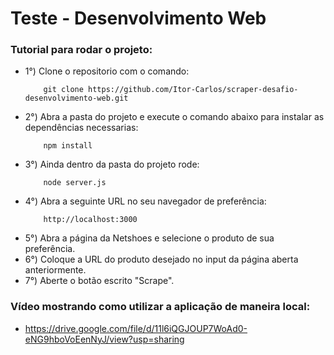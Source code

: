 # Teste - Desenvolvimento Web

### Tutorial para rodar o projeto:
 - 1°) Clone o repositorio com o comando:
    ```
        git clone https://github.com/Itor-Carlos/scraper-desafio-desenvolvimento-web.git
    ```
 - 2°) Abra a pasta do projeto e execute o comando abaixo para instalar as dependências necessarias:
    ```
        npm install
    ```
 - 3°) Ainda dentro da pasta do projeto rode:
    ```
        node server.js
    ```
 - 4°) Abra a seguinte URL no seu navegador de preferência:
    ```
        http://localhost:3000
    ```
 - 5°) Abra a página da Netshoes e selecione o produto de sua preferência.
 - 6°) Coloque a URL do produto desejado no input da página aberta anteriormente.
 - 7°) Aberte o botão escrito "Scrape".

### Vídeo mostrando como utilizar a aplicação de maneira local:
 - https://drive.google.com/file/d/11l6iQGJOUP7WoAd0-eNG9hboVoEenNyJ/view?usp=sharing
